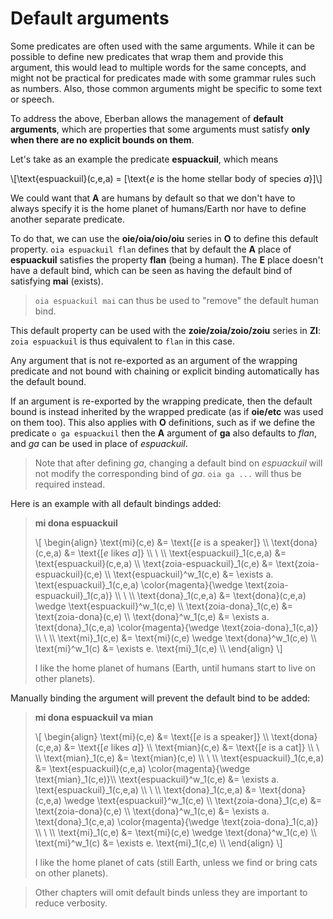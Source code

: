 # Default arguments

Some predicates are often used with the same arguments. While it can be possible to define new
predicates that wrap them and provide this argument, this would lead to multiple words for the same
concepts, and might not be practical for predicates made with some grammar rules such as numbers.
Also, those common arguments might be specific to some text or speech.

To address the above, Eberban allows the management of __default arguments__, which are properties
that some arguments must satisfy __only when there are no explicit bounds on them__.

Let's take as an example the predicate __espuackuil__, which means

\\[\text{espuackuil}(c,e,a) = [\text{$e$ is the home stellar body of species $a$}]\\]

We could want that __A__ are humans by default so that we don't have to always specify it is the
home planet of humans/Earth nor have to define another separate predicate.

To do that, we can use the __oie/oia/oio/oiu__ series in __O__ to define this default property. `oia
espuackuil flan` defines that by default the __A__ place of __espuackuil__ satisfies the property
__flan__ (being a human). The __E__ place doesn't have a default bind, which can be seen as having
the default bind of satisfying __mai__ (exists).

> `oia espuackuil mai` can thus be used to "remove" the default human bind.

This default property can be used with the __zoie/zoia/zoio/zoiu__ series in __ZI__: `zoia
espuackuil` is thus equivalent to `flan` in this case.

Any argument that is not re-exported as an argument of the wrapping predicate and not bound with
chaining or explicit binding automatically has the default bound.

If an argument is re-exported by the wrapping predicate, then the default bound is instead inherited
by the wrapped predicate (as if __oie/etc__ was used on them too). This also applies with __O__
definitions, such as if we define the predicate `o ga espuackuil` then the __A__ argument of __ga__
also defaults to _flan_, and _ga_ can be used in place of _espuackuil_.

> Note that after defining _ga_, changing a default bind on _espuackuil_ will not modify the
> corresponding bind of _ga_. `oia ga ...` will thus be required instead.

Here is an example with all default bindings added: 

> __mi dona espuackuil__
>
> \\[ \begin{align}
> \text{mi}(c,e)                &= \text{[$e$ is a speaker]} \\\\
> \text{dona}(c,e,a)            &= \text{[$e$ likes $a$]} \\\\
> \\ \\\\
> \text{espuackuil}_1(c,e,a)    &= \text{espuackuil}(c,e,a) \\\\
> \text{zoia-espuackuil}_1(c,e) &= \text{zoia-espuackuil}(c,e) \\\\
> \text{espuackuil}^w_1(c,e)    &= \exists a. \text{espuackuil}_1(c,e,a) \color{magenta}{\wedge \text{zoia-espuackuil}_1(c,a)} \\\\
> \\ \\\\
> \text{dona}_1(c,e,a)          &= \text{dona}(c,e,a) \wedge \text{espuackuil}^w_1(c,e) \\\\
> \text{zoia-dona}_1(c,e)       &= \text{zoia-dona}(c,e) \\\\
> \text{dona}^w_1(c,e)          &= \exists a. \text{dona}_1(c,e,a) \color{magenta}{\wedge \text{zoia-dona}_1(c,a)} \\\\
> \\ \\\\
> \text{mi}_1(c,e)              &= \text{mi}(c,e) \wedge \text{dona}^w_1(c,e) \\\\
> \text{mi}^w_1(c)              &= \exists e. \text{mi}_1(c,e) \\\\
> \end{align} \\]
>
> I like the home planet of humans (Earth, until humans start to live on other planets).

Manually binding the argument will prevent the default bind to be added:

> __mi dona espuackuil va mian__
>
> \\[ \begin{align}
> \text{mi}(c,e)                &= \text{[$e$ is a speaker]} \\\\
> \text{dona}(c,e,a)            &= \text{[$e$ likes $a$]} \\\\
> \text{mian}(c,e)              &= \text{[$e$ is a cat]} \\\\
> \\ \\\\
> \text{mian}_1(c,e)            &= \text{mian}(c,e) \\\\
> \\ \\\\
> \text{espuackuil}_1(c,e,a)    &= \text{espuackuil}(c,e,a) \color{magenta}{\wedge \text{mian}_1(c,e)}\\\\
> \text{espuackuil}^w_1(c,e)    &= \exists a. \text{espuackuil}_1(c,e,a) \\\\
> \\ \\\\
> \text{dona}_1(c,e,a)          &= \text{dona}(c,e,a) \wedge \text{espuackuil}^w_1(c,e) \\\\
> \text{zoia-dona}_1(c,e)       &= \text{zoia-dona}(c,e) \\\\
> \text{dona}^w_1(c,e)          &= \exists a. \text{dona}_1(c,e,a) \color{magenta}{\wedge \text{zoia-dona}_1(c,a)} \\\\
> \\ \\\\
> \text{mi}_1(c,e)              &= \text{mi}(c,e) \wedge \text{dona}^w_1(c,e) \\\\
> \text{mi}^w_1(c)              &= \exists e. \text{mi}_1(c,e) \\\\
> \end{align} \\]
>
> I like the home planet of cats (still Earth, unless we find or bring cats on other planets).

> Other chapters will omit default binds unless they are important to reduce
> verbosity.